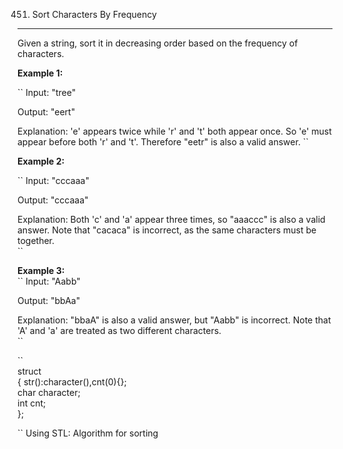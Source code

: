 451. Sort Characters By Frequency  

----------

Given a string, sort it in decreasing order based on the frequency of characters.

**Example 1:**

``
Input:
"tree"

Output:
"eert"

Explanation:
'e' appears twice while 'r' and 't' both appear once.
So 'e' must appear before both 'r' and 't'. Therefore "eetr" is also a valid answer.
``

**Example 2:**
 
``
Input:
"cccaaa"

Output:
"cccaaa"

Explanation:
Both 'c' and 'a' appear three times, so "aaaccc" is also a valid answer.
Note that "cacaca" is incorrect, as the same characters must be together.  
``

**Example 3:**  
``
Input:
"Aabb"

Output:
"bbAa"

Explanation:
"bbaA" is also a valid answer, but "Aabb" is incorrect.
Note that 'A' and 'a' are treated as two different characters.  
``

``  
struct   
{
    str():character(),cnt(0){};  
    char character;  
    int cnt;  
}; 
 
``
Using STL: Algorithm for sorting